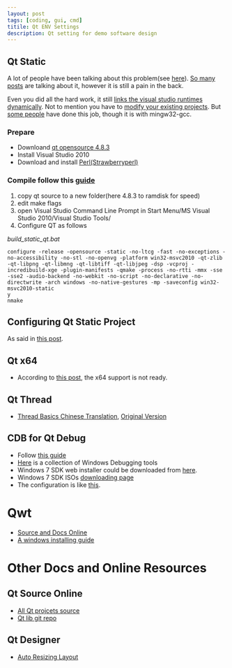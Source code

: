 ```yaml
---
layout: post
tags: [coding, gui, cmd]
titile: Qt ENV Settings
description: Qt setting for demo software design
---
```



## Qt Static

A lot of people have been talking about this problem(see [here](http://stackoverflow.com/questions/7836883/how-to-compile-qt-statically-under-windows)). [So many posts](http://qt-project.org/search/tag/static~build) are talking about it, however it is still a pain in the back. 

Even you did all the hard work, it still [links the visual studio runtimes dynamically](http://qt-project.org/faq/answer/why_does_a_statically_built_qt_use_the_dynamic_visual_studio_runtime_librar). Not to mention you have to [modify your existing projects](http://stackoverflow.com/questions/1011197/qt-static-linking-and-deployment). But [some people](http://projectgus.com/2011/09/developing-qt-apps-for-windows-using-linux-wine/) have done this job, though it is with mingw32-gcc.

### Prepare

+ Downloand [qt opensource 4.8.3](http://qt-project.org/downloads)
+ Install Visual Studio 2010
+ Download and install [Perl(Strawberryperl)](http://strawberryperl.com/)

### Compile follow this [guide](http://www.formortals.com/build-qt-static-small-microsoft-intel-gcc-compiler/)
1. copy qt source to a new folder(here 4.8.3 to ramdisk for speed)
2. edit make flags
3. open Visual Studio Command Line Prompt in Start Menu/MS Visual Studio 2010/Visual Studio Tools/
4. Configure QT as follows

*build_static_qt.bat*

```batch
configure -release -opensource -static -no-ltcg -fast -no-exceptions -no-accessibility -no-stl -no-openvg -platform win32-msvc2010 -qt-zlib -qt-libpng -qt-libmng -qt-libtiff -qt-libjpeg -dsp -vcproj -incredibuild-xge -plugin-manifests -qmake -process -no-rtti -mmx -sse -sse2 -audio-backend -no-webkit -no-script -no-declarative -no-directwrite -arch windows -no-native-gestures -mp -saveconfig win32-msvc2010-static
y
nmake   
```

## Configuring Qt Static Project

As said in [this post](http://www.formortals.com/how-to-statically-link-qt-4/).

## Qt x64

+ According to [this post](http://qt-project.org/wiki/How_to_build_64bit_Qt_for_windows), the x64 support is not ready.

## Qt Thread

+ [Thread Basics Chinese Translation](http://blog.csdn.net/dbzhang800/article/details/6554104), [Original Version](http://qt-project.org/doc/qt-4.8/thread-basics.html)


## CDB for Qt Debug

+ Follow [this guide](http://doc.qt.digia.com/qtcreator-2.4/creator-debugger-engines.html)
+ [Here](http://msdn.microsoft.com/en-us/windows/hardware/gg463009) is a collection of Windows Debugging tools
+ Windows 7 SDK web installer could be downloaded from [here](http://www.microsoft.com/en-us/download/details.aspx?id=8279).
+ Windows 7 SDK ISOs [downloading page](http://www.microsoft.com/en-us/download/details.aspx?id=8442)
+ The configuration is like [this](http://stackoverflow.com/questions/9975949/how-to-configure-cdb-in-qt-creator).

# Qwt

+ [Source and Docs Online](http://qwt.sourceforge.net/index.html)
+ [A windows installing guide](http://johnhforrest.com/2010/09/installing-qwt-on-windows/)

# Other Docs and Online Resources

## Qt Source Online

+ [All Qt projcets source](http://qt.gitorious.org/)
+ [Qt lib git repo](http://qt.gitorious.org/qt/qt)

## Qt Designer

+ [Auto Resizing Layout](http://stackoverflow.com/questions/3492739/auto-expanding-layout-with-qt-designer)

